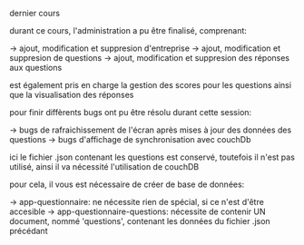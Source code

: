 dernier cours

durant ce cours, l'administration a pu être finalisé, comprenant:

-> ajout, modification et suppresion d'entreprise
-> ajout, modification et suppresion de questions
-> ajout, modification et suppresion des réponses aux questions

est également pris en charge la gestion des scores pour les questions ainsi que la visualisation des réponses

pour finir diffèrents bugs ont pu être résolu durant cette session:

-> bugs de rafraichissement de l'écran après mises à jour des données des questions
-> bugs d'affichage de synchronisation avec couchDb

ici le fichier .json contenant les questions est conservé, toutefois il n'est pas utilisé, ainsi il va nécessité l'utilisation de couchDB

pour cela, il vous est nécessaire de créer de base de données:

-> app-questionnaire: ne nécessite rien de spécial, si ce n'est d'être accesible
-> app-questionnaire-questions: nécessite de contenir UN document, nommé 'questions', contenant les données du fichier .json précédant